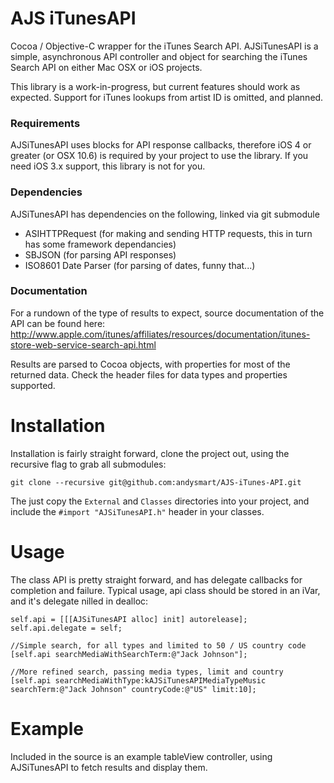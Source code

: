 AJS iTunesAPI
=============

Cocoa / Objective-C wrapper for the iTunes Search API. AJSiTunesAPI is a simple, asynchronous API controller and object for searching the iTunes Search API on either Mac OSX or iOS projects.

This library is a work-in-progress, but current features should work as expected. Support for iTunes lookups from artist ID is omitted, and planned.

### Requirements

AJSiTunesAPI uses blocks for API response callbacks, therefore iOS 4 or greater (or OSX 10.6) is required by your project to use the library. If you need iOS 3.x support, this library is not for you.

### Dependencies

AJSiTunesAPI has dependencies on the following, linked via git submodule

* ASIHTTPRequest (for making and sending HTTP requests, this in turn has some framework dependancies)
* SBJSON (for parsing API responses)
* ISO8601 Date Parser (for parsing of dates, funny that...)

### Documentation

For a rundown of the type of results to expect, source documentation of the API can be found here: http://www.apple.com/itunes/affiliates/resources/documentation/itunes-store-web-service-search-api.html

Results are parsed to Cocoa objects, with properties for most of the returned data. Check the header files for data types and properties supported.

Installation
============

Installation is fairly straight forward, clone the project out, using the recursive flag to grab all submodules:

`git clone --recursive git@github.com:andysmart/AJS-iTunes-API.git`

The just copy the `External` and `Classes` directories into your project, and include the `#import "AJSiTunesAPI.h"` header in your classes.

Usage
=====

The class API is pretty straight forward, and has delegate callbacks for completion and failure.
Typical usage, api class should be stored in an iVar, and it's delegate nilled in dealloc:

	self.api = [[[AJSiTunesAPI alloc] init] autorelease];
	self.api.delegate = self;
	
	//Simple search, for all types and limited to 50 / US country code
	[self.api searchMediaWithSearchTerm:@"Jack Johnson"];
	
	//More refined search, passing media types, limit and country
	[self.api searchMediaWithType:kAJSiTunesAPIMediaTypeMusic searchTerm:@"Jack Johnson" countryCode:@"US" limit:10];
	
Example
=======

Included in the source is an example tableView controller, using AJSiTunesAPI to fetch results and display them.